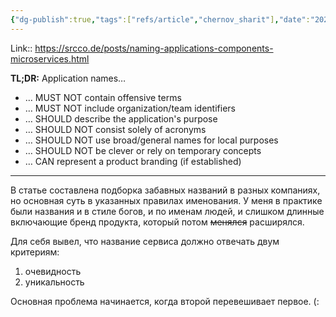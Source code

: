 ```yaml
---
{"dg-publish":true,"tags":["refs/article","chernov_sharit"],"date":"2022-05-21T17:27:19+03:00","title":"Guide for naming applications","modified_at":"2022-05-21T17:41:51+03:00","published":"2022-05-21T17:28:14+03:00","permalink":"/refs/202205210527/","dgHomeLink":false,"dgPassFrontmatter":true}
---
```



Link:: https://srcco.de/posts/naming-applications-components-microservices.html

**TL;DR:**  Application names…
-   … MUST NOT contain offensive terms
-   … MUST NOT include organization/team identifiers
-   … SHOULD describe the application's purpose
-   … SHOULD NOT consist solely of acronyms
-   … SHOULD NOT use broad/general names for local purposes
-   … SHOULD NOT be clever or rely on temporary concepts
-   … CAN represent a product branding (if established)

---

В статье составлена подборка забавных названий в разных компаниях, но основная суть в указанных правилах именования. У меня в практике были названия и в стиле богов, и по именам людей, и слишком длинные включающие бренд продукта, который потом ~~менялся~~ расширялся. 

Для себя вывел, что название сервиса должно отвечать двум критериям:
1. очевидность
2. уникальность

Основная проблема начинается, когда второй перевешивает первое. (:
